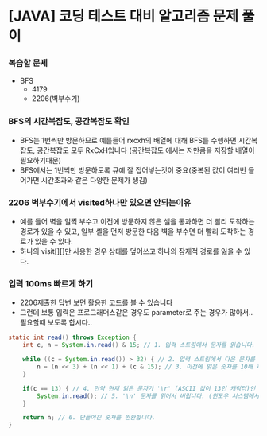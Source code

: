# [JAVA] 코딩 테스트 대비 알고리즘 문제 풀이

### 복습할 문제
- BFS
  - 4179
  - 2206(벽부수기)
### BFS의 시간복잡도, 공간복잡도 확인
- BFS는 1번씩만 방문하므로 예를들어 rxcxh의 배열에 대해 BFS를 수행하면 시간복잡도, 공간복잡도 모두 RxCxH입니다 (공간복잡도 에서는 저만큼을 저장할 배열이 필요하기때문)
- BFS에서는 1번씩만 방문하도록 큐에 잘 집어넣는것이 중요(중복된 값이 여러번 들어가면 시간초과와 같은 다양한 문제가 생김)

### 2206 벽부수기에서 visited하나만 있으면 안되는이유
- 예를 들어 벽을 일찍 부수고 이전에 방문하지 않은 셀을 통과하면 더 빨리 도착하는 경로가 있을 수 있고,
  일부 셀을 먼저 방문한 다음 벽을 부수면 더 빨리 도착하는 경로가 있을 수 있다.
- 하나의 visit[][]만 사용한 경우 상태를 덮어쓰고 하나의 잠재적 경로를 잃을 수 있다.

### 입력 100ms 빠르게 하기
- 2206제출한 답변 보면 활용한 코드를 볼 수 있습니다
- 그런데 보통 입력은 프로그래머스같은 경우도 parameter로 주는 경우가 많아서.. 필요할때 보도록 합시다..
```java
static int read() throws Exception {
    int c, n = System.in.read() & 15; // 1. 입력 스트림에서 문자를 읽습니다. "& 15" 연산은 숫자의 ASCII 값을 실제 수치값으로 변환하기 위해 수행됩니다.

    while ((c = System.in.read()) > 32) { // 2. 입력 스트림에서 다음 문자를 읽습니다. 이 문자가 공백(' '), 즉 ASCII 값이 32보다 큰 경우에만 반복문을 계속 실행합니다.
        n = (n << 3) + (n << 1) + (c & 15); // 3. 이전에 읽은 숫자를 10배 하고, 현재 읽은 숫자를 더함으로써 새로운 숫자를 만듭니다.
    }

    if(c == 13) { // 4. 만약 현재 읽은 문자가 '\r' (ASCII 값이 13인 캐릭터)인 경우,
        System.in.read(); // 5. '\n' 문자를 읽어서 버립니다. (윈도우 시스템에서 줄바꿈을 '\r\n'으로 표현하기 때문입니다.)
    }

    return n; // 6. 만들어진 숫자를 반환합니다.
}
```
